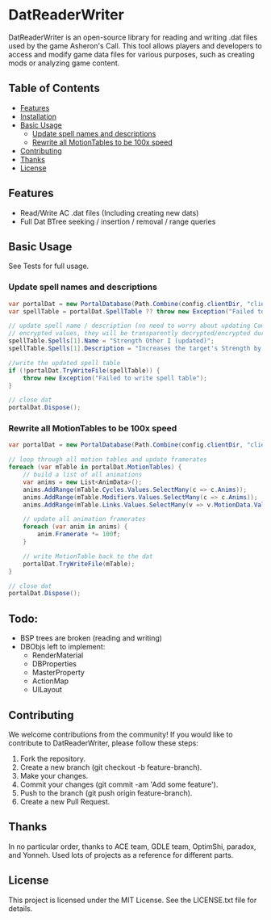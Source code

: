 # DatReaderWriter

DatReaderWriter is an open-source library for reading and writing .dat files used by the game Asheron's Call. This tool allows players and developers to access and modify game data files for various purposes, such as creating mods or analyzing game content.

## Table of Contents

- [Features](#features)
- [Installation](#installation)
- [Basic Usage](#basic-usage)
    - [Update spell names and descriptions](#update-spell-names-and-descriptions)
    - [Rewrite all MotionTables to be 100x speed](#rewrite-all-motiontables-to-be-100x-speed)
- [Contributing](#contributing)
- [Thanks](#thanks)
- [License](#license)

## Features

- Read/Write AC .dat files (Including creating new dats)
- Full Dat BTree seeking / insertion / removal / range queries

## Basic Usage

See Tests for full usage.  

### Update spell names and descriptions
```cs
var portalDat = new PortalDatabase(Path.Combine(config.clientDir, "client_portal.dat"), DatAccessType.ReadWrite);
var spellTable = portalDat.SpellTable ?? throw new Exception("Failed to read spell table");

// update spell name / description (no need to worry about updating Components with newly
// encrypted values, they will be transparently decrypted/encrypted during (un)packing).
spellTable.Spells[1].Name = "Strength Other I (updated)";
spellTable.Spells[1].Description = "Increases the target's Strength by 10 points. (updated)";

//write the updated spell table
if (!portalDat.TryWriteFile(spellTable)) {
    throw new Exception("Failed to write spell table");
}

// close dat
portalDat.Dispose();
```

### Rewrite all MotionTables to be 100x speed
```cs  
var portalDat = new PortalDatabase(Path.Combine(config.clientDir, "client_portal.dat"), DatAccessType.ReadWrite);

// loop through all motion tables and update framerates
foreach (var mTable in portalDat.MotionTables) {
    // build a list of all animations
    var anims = new List<AnimData>();
    anims.AddRange(mTable.Cycles.Values.SelectMany(c => c.Anims));
    anims.AddRange(mTable.Modifiers.Values.SelectMany(c => c.Anims));
    anims.AddRange(mTable.Links.Values.SelectMany(v => v.MotionData.Values.SelectMany(c => c.Anims)));

    // update all animation framerates
    foreach (var anim in anims) {
        anim.Framerate *= 100f;
    }

    // write MotionTable back to the dat
    portalDat.TryWriteFile(mTable);
}

// close dat
portalDat.Dispose();
```

## Todo:
- BSP trees are broken (reading and writing)
- DBObjs left to implement:
    - RenderMaterial
    - DBProperties
    - MasterProperty
    - ActionMap
    - UILayout

## Contributing

We welcome contributions from the community! If you would like to contribute to DatReaderWriter, please follow these steps:

1. Fork the repository.
2. Create a new branch (git checkout -b feature-branch).
3. Make your changes.
4. Commit your changes (git commit -am 'Add some feature').
5. Push to the branch (git push origin feature-branch).
6. Create a new Pull Request.

## Thanks

In no particular order, thanks to ACE team, GDLE team, OptimShi, paradox, and Yonneh. Used lots of projects as a reference for different parts.

## License

This project is licensed under the MIT License. See the LICENSE.txt file for details.
